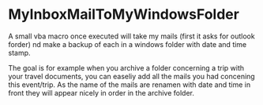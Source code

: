 # MyInboxMailToMyWindowsFolder
A small vba macro once executed will take my mails (first it asks for outlook forder) 
nd make a backup of each in a windows folder with date and time stamp.

The goal is for example when you archive a folder concerning a trip with your travel documents, 
you can easeliy add all the mails you had concening this event/trip.
As the name of the mails are renamen with date and time in front they will appear nicely
in order in the archive folder. 

